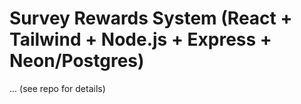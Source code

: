 # Survey Rewards System (React + Tailwind + Node.js + Express + Neon/Postgres)
... (see repo for details)
